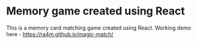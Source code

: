 # Memory game created using React

This is a memory card matching game created using React.
Working demo here - https://ra4m.github.io/magic-match/
